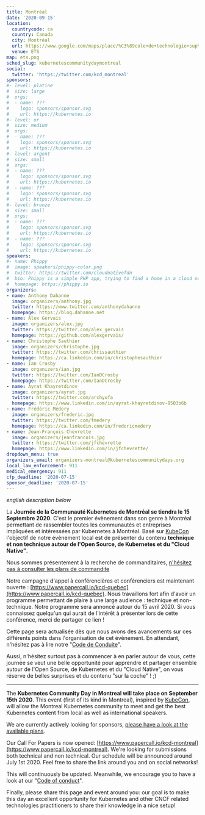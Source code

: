 ```yaml
---
title: Montréal
date: '2020-09-15'
location:
  countrycode: ca
  country: Canada
  city: Montréal
  url: https://www.google.com/maps/place/%C3%89cole+de+technologie+sup%C3%A9rieure+%C3%89TS/@45.4945497,-73.5644347,17z/data=!3m1!4b1!4m5!3m4!1s0x4cc91a60aa839707:0xb732a719a45c45f6!8m2!3d45.494546!4d-73.562246
  venue: ETS
map: ets.png
sched_slug: kubernetescommunitydaymontreal
social:
  twitter: 'https://twitter.com/kcd_montreal'
sponsors:
#- level: platine
#  size: large
#  orgs:
#  - name: ???
#    logo: sponsors/sponsor.svg
#    url: https://kubernetes.io
#- level: or
#  size: medium
#  orgs:
#  - name: ???
#    logo: sponsors/sponsor.svg
#    url: https://kubernetes.io
#- level: argent
#  size: small
#  orgs:
#  - name: ???
#    logo: sponsors/sponsor.svg
#    url: https://kubernetes.io
#  - name: ???
#    logo: sponsors/sponsor.svg
#    url: https://kubernetes.io
#- level: bronze
#  size: small
#  orgs:
#  - name: ???
#    logo: sponsors/sponsor.svg
#    url: https://kubernetes.io
#  - name: ???
#    logo: sponsors/sponsor.svg
#    url: https://kubernetes.io
speakers:
#- name: Phippy
#  image: speakers/phippy-color.png
#  twitter: https://twitter.com/cloudnativefdn
#  bio: Phippy is a simple PHP app, trying to find a home in a cloud native world.
#  homepage: https://phippy.io
organizers:
- name: Anthony Dahanne
  image: organizers/anthony.jpg
  twitter: https://www.twitter.com/anthonydahanne
  homepage: https://blog.dahanne.net
- name: Alex Gervais
  image: organizers/alex.jpg
  twitter: https://twitter.com/alex_gervais
  homepage: https://github.com/alexgervais/
- name: Christophe Sauthier
  image: organizers/christophe.jpg
  twitter: https://twitter.com/chrissauthier
  homepage: https://ca.linkedin.com/in/christophesauthier
- name: Ian Crosby
  image: organizers/ian.jpg
  twitter: https://twitter.com/IanDCrosby
  homepage: https://twitter.com/IanDCrosby
- name: Ayrat Khayretdinov
  image: organizers/ayrat.jpg
  twitter: https://twitter.com/archyufa
  homepage: https://www.linkedin.com/in/ayrat-khayretdinov-8503b6b
- name: Frédéric Médery
  image: organizers/frederic.jpg
  twitter: https://twitter.com/fmedery
  homepage: https://ca.linkedin.com/in/fredericmedery
- name: Jean-François Chevrette
  image: organizers/jeanfrancois.jpg
  twitter: https://twitter.com/jfchevrette
  homepage: https://www.linkedin.com/in/jfchevrette/
dropdown_menu: true  
organizers_email: organizers-montreal@kubernetescommunitydays.org
local_law_enforcement: 911
medical_emergency: 911
cfp_deadline: '2020-07-15'
sponsor_deadline: '2020-07-15'
---
```


*english description below*

La **Journée de la Communauté Kubernetes de Montréal se tiendra le 15 Septembre 2020**. C'est le premier évènement dans son genre à Montréal permettant de rassembler toutes les communautés et entreprises impliquées et intéressées par Kubernetes à Montréal. Basé sur [KubeCon](https://events.linuxfoundation.org/events/kubecon-cloudnativecon-north-america-2019/) l'objectif de notre évènement local est de présenter du contenu **technique et non technique autour de l'Open Source, de Kubernetes et du "Cloud Native"**.

Nous sommes présentement à la recherche de commanditaires, [n\'hésitez pas à consulter les plans de commandite](./sponsor)

Notre campagne d'appel à conférencières et conférenciers est maintenant ouverte : [https://www.papercall.io/kcd-quebec](https://www.papercall.io/kcd-quebec). Nous travaillons fort afin d'avoir un programme permettant de plaire à une large audience : technique et non-technique. Notre programme sera annoncé autour du 15 avril 2020. Si vous connaissez quelqu'un qui aurait de l'intérêt à présenter lors de cette conférence, merci de partager ce lien !

Cette page sera actualisée dès que nous avons des avancements sur ces différents points dans l'organisation de cet évènement. En attendant, n'hésitez pas à lire notre "[Code de Conduite](/code-of-conduct)".

Aussi, n'hésitez surtout pas à commencer à en parler autour de vous, cette journée se veut une belle opportunité pour apprendre et partager ensemble autour de l'Open Source, de Kubernetes et du "Cloud Native", on vous réserve de belles surprises et du contenu "sur la coche" ! ;)

---

The **Kubernetes Community Day in Montreal will take place on September 15th 2020**. This event (first of its kind in Montreal), inspired by [KubeCon](https://events.linuxfoundation.org/events/kubecon-cloudnativecon-north-america-2019/), will allow the Montreal Kubernetes community to meet and get the best Kubernetes content from local as well as international speakers.

We are currently actively looking for sponsors, [please have a look at the available plans](./sponsor).

Our Call For Papers is now opened: [https://www.papercall.io/kcd-montreal](https://www.papercall.io/kcd-montreal). We're looking for submissions both technical and non technical. Our schedule will be announced around July 1st 2020. Feel free to share the link around you and on social networks!

This will continuously be updated. Meanwhile, we encourage you to have a look at our "[Code of conduct](/code-of-conduct)".

Finally, please share this page and event around you: our goal is to make this day an excellent opportunity for Kubernetes and other CNCF related technologies practitioners to share their knowledge in a nice setup!
